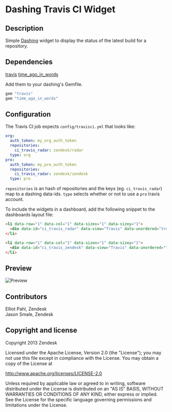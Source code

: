 # Dashing Travis CI Widget

## Description

Simple [Dashing](http://shopify.github.com/dashing) widget to display the
status of the latest build for a repository.

## Dependencies

[travis](https://github.com/travis-ci/travis)
[time_ago_in_words](https://github.com/elgalu/time_ago_in_words)

Add them to your dashing's Gemfile.

```ruby
gem "travis"
gem "time_ago_in_words"
```

## Configuration

The Travis CI job expects `config/travisci.yml` that looks like:

```yaml
org:
  auth_token: my_org_auth_token
  repositories:
    ci_travis_radar: zendesk/radar
  type: org
pro:
  auth_token: my_pro_auth_token
  repositories:
    ci_travis_radar: zendesk/zendesk
  type: pro
```

`repositories` is an hash of repositories and the keys (eg. `ci_travis_radar`) map to a dashing data-ids.  `type` selects whether or not to use a `pro` travis account.

To include the widgets in a dashboard, add the following snippet to the
dashboards layout file:

```html
<li data-row="1" data-col="1" data-sizex="1" data-sizey="1">
  <div data-id="ci_travis_radar" data-view="Travis" data-unordered="true" data-title="Radar"></div>
</li>

<li data-row="1" data-col="1" data-sizex="1" data-sizey="1">
  <div data-id="ci_travis_zendesk" data-view="Travis" data-unordered="true" data-title="Zendesk"></div>
</li>
```

## Preview

![Preview](https://s3.amazonaws.com/zendesk-github/dashing_travisci/dashing_travisci.png)

## Contributors

Elliot Pahl, Zendesk  
Jason Smale, Zendesk

## Copyright and license

Copyright 2013 Zendesk

Licensed under the Apache License, Version 2.0 (the "License"); you may not
use this file except in compliance with the License.
You may obtain a copy of the License at

http://www.apache.org/licenses/LICENSE-2.0

Unless required by applicable law or agreed to in writing, software
distributed under the License is distributed on an "AS IS" BASIS, WITHOUT
WARRANTIES OR CONDITIONS OF ANY KIND, either express or implied. See the
License for the specific language governing permissions and limitations under
the License.
